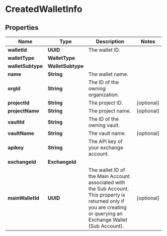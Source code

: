 

# CreatedWalletInfo


## Properties

| Name | Type | Description | Notes |
|------------ | ------------- | ------------- | -------------|
|**walletId** | **UUID** | The wallet ID. |  |
|**walletType** | **WalletType** |  |  |
|**walletSubtype** | **WalletSubtype** |  |  |
|**name** | **String** | The wallet name. |  |
|**orgId** | **String** | The ID of the owning organization. |  |
|**projectId** | **String** | The project ID. |  [optional] |
|**projectName** | **String** | The project name. |  [optional] |
|**vaultId** | **String** | The ID of the owning vault. |  |
|**vaultName** | **String** | The vault name. |  [optional] |
|**apikey** | **String** | The API key of your exchange account. |  |
|**exchangeId** | **ExchangeId** |  |  |
|**mainWalletId** | **UUID** | The wallet ID of the Main Account associated with the Sub Account. This property is returned only if you are creating or querying an Exchange Wallet (Sub Account). |  [optional] |



